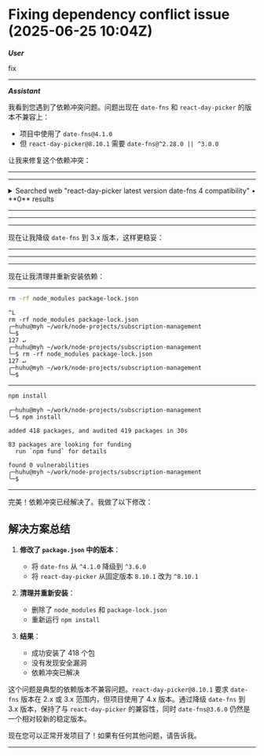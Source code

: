 <!-- Generated by SpecStory -->

# Fixing dependency conflict issue (2025-06-25 10:04Z)

_**User**_

fix

---

_**Assistant**_

我看到您遇到了依赖冲突问题。问题出现在 `date-fns` 和 `react-day-picker` 的版本不兼容上：

- 项目中使用了 `date-fns@4.1.0`
- 但 `react-day-picker@8.10.1` 需要 `date-fns@^2.28.0 || ^3.0.0`

让我来修复这个依赖冲突：

---



---

<details>
            <summary>Searched web "react-day-picker latest version date-fns 4 compatibility" • **0** results</summary>
        
No results found
</details>

---



---



---

现在让我降级 `date-fns` 到 3.x 版本，这样更稳妥：

---



---



---

现在让我清理并重新安装依赖：

---

```bash
rm -rf node_modules package-lock.json
```

```
^L
rm -rf node_modules package-lock.json                                           
╭─huhu@myh ~/work/node-projects/subscription-management 
╰─$                                                                                      127 ↵
╭─huhu@myh ~/work/node-projects/subscription-management 
╰─$ rm -rf node_modules package-lock.json                                                127 ↵
╭─huhu@myh ~/work/node-projects/subscription-management 
╰─$
```

---

```bash
npm install
```

```
╭─huhu@myh ~/work/node-projects/subscription-management 
╰─$ npm install

added 418 packages, and audited 419 packages in 30s

83 packages are looking for funding
  run `npm fund` for details

found 0 vulnerabilities
╭─huhu@myh ~/work/node-projects/subscription-management 
╰─$
```

---

完美！依赖冲突已经解决了。我做了以下修改：

## 解决方案总结

1. **修改了 `package.json` 中的版本**：
   - 将 `date-fns` 从 `^4.1.0` 降级到 `^3.6.0`
   - 将 `react-day-picker` 从固定版本 `8.10.1` 改为 `^8.10.1`

2. **清理并重新安装**：
   - 删除了 `node_modules` 和 `package-lock.json`
   - 重新运行 `npm install`

3. **结果**：
   - 成功安装了 418 个包
   - 没有发现安全漏洞
   - 依赖冲突已解决

这个问题是典型的依赖版本不兼容问题。`react-day-picker@8.10.1` 要求 `date-fns` 版本在 2.x 或 3.x 范围内，但项目使用了 4.x 版本。通过降级 `date-fns` 到 3.x 版本，保持了与 `react-day-picker` 的兼容性，同时 `date-fns@3.6.0` 仍然是一个相对较新的稳定版本。

现在您可以正常开发项目了！如果有任何其他问题，请告诉我。

---

